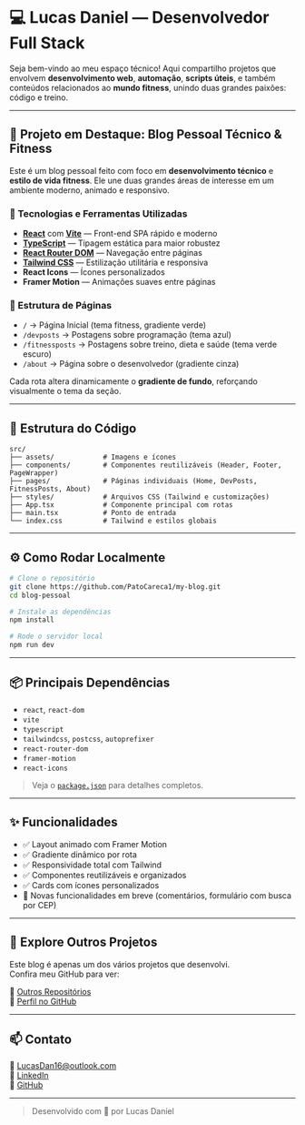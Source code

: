 # 💻 Lucas Daniel — Desenvolvedor Full Stack

Seja bem-vindo ao meu espaço técnico! Aqui compartilho projetos que envolvem **desenvolvimento web**, **automação**, **scripts úteis**, e também conteúdos relacionados ao **mundo fitness**, unindo duas grandes paixões: código e treino.

---

## 📰 Projeto em Destaque: Blog Pessoal Técnico & Fitness

Este é um blog pessoal feito com foco em **desenvolvimento técnico** e **estilo de vida fitness**. Ele une duas grandes áreas de interesse em um ambiente moderno, animado e responsivo.

### 🔧 Tecnologias e Ferramentas Utilizadas

- **[React](https://reactjs.org/)** com **[Vite](https://vitejs.dev/)** — Front-end SPA rápido e moderno
- **[TypeScript](https://www.typescriptlang.org/)** — Tipagem estática para maior robustez
- **[React Router DOM](https://reactrouter.com/en/main)** — Navegação entre páginas
- **[Tailwind CSS](https://tailwindcss.com/)** — Estilização utilitária e responsiva
- **React Icons** — Ícones personalizados
- **Framer Motion** — Animações suaves entre páginas

### 📂 Estrutura de Páginas

- `/` → Página Inicial (tema fitness, gradiente verde)
- `/devposts` → Postagens sobre programação (tema azul)
- `/fitnessposts` → Postagens sobre treino, dieta e saúde (tema verde escuro)
- `/about` → Página sobre o desenvolvedor (gradiente cinza)

Cada rota altera dinamicamente o **gradiente de fundo**, reforçando visualmente o tema da seção.

---

## 📁 Estrutura do Código

```
src/
├── assets/            # Imagens e ícones
├── components/        # Componentes reutilizáveis (Header, Footer, PageWrapper)
├── pages/             # Páginas individuais (Home, DevPosts, FitnessPosts, About)
├── styles/            # Arquivos CSS (Tailwind e customizações)
├── App.tsx            # Componente principal com rotas
├── main.tsx           # Ponto de entrada
└── index.css          # Tailwind e estilos globais
```

---

## ⚙️ Como Rodar Localmente

```bash
# Clone o repositório
git clone https://github.com/PatoCareca1/my-blog.git
cd blog-pessoal

# Instale as dependências
npm install

# Rode o servidor local
npm run dev
```

---

## 📦 Principais Dependências

- `react`, `react-dom`
- `vite`
- `typescript`
- `tailwindcss`, `postcss`, `autoprefixer`
- `react-router-dom`
- `framer-motion`
- `react-icons`

> Veja o [`package.json`](./package.json) para detalhes completos.

---

## ✨ Funcionalidades

- ✅ Layout animado com Framer Motion
- ✅ Gradiente dinâmico por rota
- ✅ Responsividade total com Tailwind
- ✅ Componentes reutilizáveis e organizados
- ✅ Cards com ícones personalizados
- 🚧 Novas funcionalidades em breve (comentários, formulário com busca por CEP)

---

## 🚀 Explore Outros Projetos

Este blog é apenas um dos vários projetos que desenvolvi.  
Confira meu GitHub para ver:

📁 [Outros Repositórios](https://github.com/PatoCareca1?tab=repositories)  
🔗 [Perfil no GitHub](https://github.com/PatoCareca1)

---

## 📫 Contato

📧 LucasDan16@outlook.com  
💼 [LinkedIn](https://www.linkedin.com/in/lucas-daniel-costa-souza/)  
🐙 [GitHub](https://github.com/PatoCareca1)

---

> Desenvolvido com 💙 por Lucas Daniel
